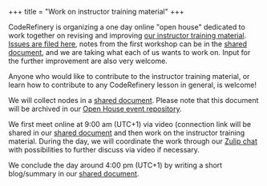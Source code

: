 +++
title = "Work on instructor training material"
+++

CodeRefinery is organizing a one day online "open house" dedicated to
work together on revising and
improving [our instructor training
material](https://coderefinery.github.io/instructor-training/).
[Issues are filed
here](https://github.com/coderefinery/instructor-training/issues),
notes from the first workshop can be in the [shared
document](https://hackmd.io/@doFoQYKqR623RI-YyXvmew/HJGgb_9VL), and we
are taking what each of us wants to work on. Input for the further
improvement are also very welcome.

Anyone who would like to contribute to the instructor training
material, or learn how to contribute to any CodeRefinery lesson in
general, is welcome!

We will collect nodes in a [shared
document](https://hackmd.io/@doFoQYKqR623RI-YyXvmew/HJGgb_9VL).
Please note that this document will be archived in our [Open House
event repository](https://github.com/coderefinery/open-house).

We first meet online at 9:00 am (UTC+1) via video (connection link
will be shared in our [shared
document](https://hackmd.io/@doFoQYKqR623RI-YyXvmew/HJGgb_9VL) and
then work on the instructor training material. During the day, we will
coordinate the work through our [Zulip
chat](https://coderefinery.zulipchat.com) with possibilities to
further discuss via video if necessary.

We conclude the day around 4:00 pm (UTC+1) by writing a short
blog/summary in our [shared
document](https://hackmd.io/@doFoQYKqR623RI-YyXvmew/HJGgb_9VL).
